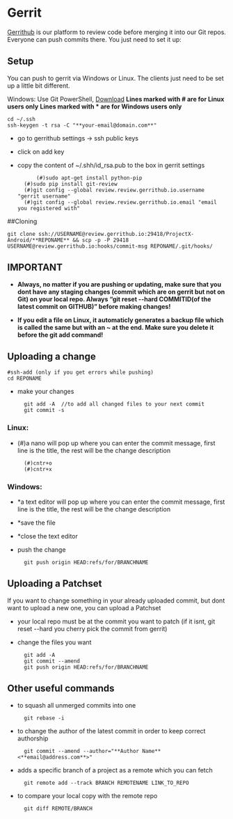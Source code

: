 # Gerrit

[Gerrithub](https://review.gerrithub.io/#/admin/projects/?filter=ProjectX) is our platform to review code before merging it into our Git repos. Everyone can push commits there. You just need to set it up:

## Setup

You can push to gerrit via Windows or Linux. The clients just need to be set up a little bit different.

Windows: Use Git PowerShell, [Download](https://windows.github.com/)
**Lines marked with # are for Linux users only**
**Lines marked with * are for Windows users only**

	cd ~/.ssh
	ssh-keygen -t rsa -C "**your-email@domain.com**"
* go to gerrithub settings → ssh public keys
* click on add key
* copy the content of ~/.shh/id_rsa.pub to the box in gerrit settings
	
        	(#)sudo apt-get install python-pip
		(#)sudo pip install git-review
		(#)git config --global review.review.gerrithub.io.username "gerrit username"
		(#)git config --global review.review.gerrithub.io.email "email you registered with"

##Cloning

	git clone ssh://USERNAME@review.gerrithub.io:29418/ProjectX-Android/**REPONAME** && scp -p -P 29418 USERNAME@review.gerrithub.io:hooks/commit-msg REPONAME/.git/hooks/

## **IMPORTANT**

* **Always, no matter if you are pushing or updating, make sure that you dont have any staging changes (commit which are on gerrit but not on Git) on your local repo. Always “git reset --hard COMMITID(of the latest commit on GITHUB)” before making changes!**

* **If you edit a file on Linux, it automaticly generates a backup file which is called the same but with an ~ at the end. Make sure you delete it before the git add command!**

## Uploading a change

	#ssh-add (only if you get errors while pushing)
	cd REPONAME
* make your changes

		git add -A  //to add all changed files to your next commit
		git commit -s

### Linux:
* (#)a nano will pop up where you can enter the commit message, first line is the title, the rest will be the change description

		(#)cntr+o
		(#)cntr+x

### Windows:
* *a text editor will pop up where you can enter the commit message, first line is the title, the rest will be the change description
* *save the file
* *close the text editor

* push the change

		git push origin HEAD:refs/for/BRANCHNAME

## Uploading a Patchset

If you want to change something in your already uploaded commit, but dont want to upload a new one, you can upload a Patchset

* your local repo must be at the commit you want to patch (if it isnt, git reset --hard you cherry pick the commit from gerrit)
* change the files you want

		git add -A
		git commit --amend
		git push origin HEAD:refs/for/BRANCHNAME

## Other useful commands

* to squash all unmerged commits into one

		git rebase -i 

* to change the author of the latest commit in order to keep correct authorship

		git commit --amend --author="**Author Name** <**email@address.com**>" 

* adds a specific branch of a project as a remote which you can fetch 

		git remote add --track BRANCH REMOTENAME LINK_TO_REPO 

* to compare your local copy with the remote repo

		git diff REMOTE/BRANCH
